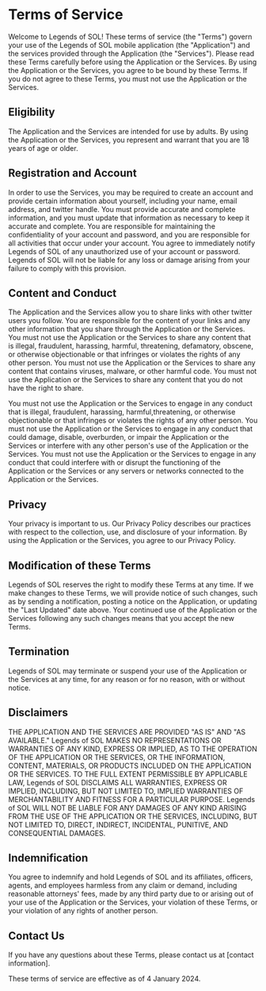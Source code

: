 # Terms of Service

Welcome to Legends of SOL! These terms of service (the "Terms") govern your use of the Legends of SOL mobile application (the "Application") and the services provided through the Application (the "Services"). Please read these Terms carefully before using the Application or the Services. By using the Application or the Services, you agree to be bound by these Terms. If you do not agree to these Terms, you must not use the Application or the Services.

## Eligibility

The Application and the Services are intended for use by adults. By using the Application or the Services, you represent and warrant that you are 18 years of age or older.

## Registration and Account

In order to use the Services, you may be required to create an account and provide certain information about yourself, including your name, email address, and twitter handle. You must provide accurate and complete information, and you must update that information as necessary to keep it accurate and complete. You are responsible for maintaining the confidentiality of your account and password, and you are responsible for all activities that occur under your account. You agree to immediately notify Legends of SOL of any unauthorized use of your account or password. Legends of SOL will not be liable for any loss or damage arising from your failure to comply with this provision.

## Content and Conduct

The Application and the Services allow you to share links with other twitter users you follow. You are responsible for the content of your links and any other information that you share through the Application or the Services. You must not use the Application or the Services to share any content that is illegal, fraudulent, harassing, harmful, threatening, defamatory, obscene, or otherwise objectionable or that infringes or violates the rights of any other person. You must not use the Application or the Services to share any content that contains viruses, malware, or other harmful code. You must not use the Application or the Services to share any content that you do not have the right to share.

You must not use the Application or the Services to engage in any conduct that is illegal, fraudulent, harassing, harmful,threatening, or otherwise objectionable or that infringes or violates the rights of any other person. You must not use the Application or the Services to engage in any conduct that could damage, disable, overburden, or impair the Application or the Services or interfere with any other person's use of the Application or the Services. You must not use the Application or the Services to engage in any conduct that could interfere with or disrupt the functioning of the Application or the Services or any servers or networks connected to the Application or the Services.

## Privacy

Your privacy is important to us. Our Privacy Policy describes our practices with respect to the collection, use, and disclosure of your information. By using the Application or the Services, you agree to our Privacy Policy.

## Modification of these Terms

Legends of SOL reserves the right to modify these Terms at any time. If we make changes to these Terms, we will provide notice of such changes, such as by sending a notification, posting a notice on the Application, or updating the "Last Updated" date above. Your continued use of the Application or the Services following any such changes means that you accept the new Terms.

## Termination

Legends of SOL may terminate or suspend your use of the Application or the Services at any time, for any reason or for no reason, with or without notice.

## Disclaimers

THE APPLICATION AND THE SERVICES ARE PROVIDED "AS IS" AND "AS AVAILABLE." Legends of SOL MAKES NO REPRESENTATIONS OR WARRANTIES OF ANY KIND, EXPRESS OR IMPLIED, AS TO THE OPERATION OF THE APPLICATION OR THE SERVICES, OR THE INFORMATION, CONTENT, MATERIALS, OR PRODUCTS INCLUDED ON THE APPLICATION OR THE SERVICES. TO THE FULL EXTENT PERMISSIBLE BY APPLICABLE LAW, Legends of SOL DISCLAIMS ALL WARRANTIES, EXPRESS OR IMPLIED, INCLUDING, BUT NOT LIMITED TO, IMPLIED WARRANTIES OF MERCHANTABILITY AND FITNESS FOR A PARTICULAR PURPOSE. Legends of SOL WILL NOT BE LIABLE FOR ANY DAMAGES OF ANY KIND ARISING FROM THE USE OF THE APPLICATION OR THE SERVICES, INCLUDING, BUT NOT LIMITED TO, DIRECT, INDIRECT, INCIDENTAL, PUNITIVE, AND CONSEQUENTIAL DAMAGES.

## Indemnification

You agree to indemnify and hold Legends of SOL and its affiliates, officers, agents, and employees harmless from any claim or demand, including reasonable attorneys' fees, made by any third party due to or arising out of your use of the Application or the Services, your violation of these Terms, or your violation of any rights of another person.

## Contact Us

If you have any questions about these Terms, please contact us at [contact information].

These terms of service are effective as of 4 January 2024.